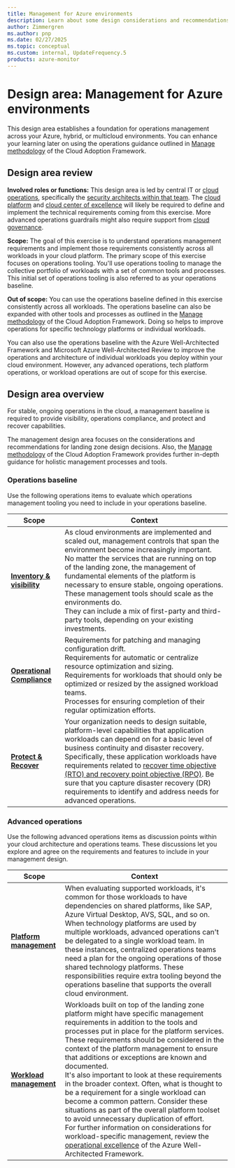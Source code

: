 ```yaml
---
title: Management for Azure environments
description: Learn about some design considerations and recommendations for managing your Azure environment.
author: Zimmergren
ms.author: pnp
ms.date: 02/27/2025
ms.topic: conceptual
ms.custom: internal, UpdateFrequency.5
products: azure-monitor
---
```


# Design area: Management for Azure environments

This design area establishes a foundation for operations management across your Azure, hybrid, or multicloud environments. You can enhance your learning later on using the operations guidance outlined in [Manage methodology](../../../manage/index.md) of the Cloud Adoption Framework.

## Design area review

**Involved roles or functions:** This design area is led by central IT or [cloud operations](../../../organize/cloud-operations.md), specifically the [security architects within that team](../../../secure/teams-roles.md). The [cloud platform](../../../organize/cloud-platform.md) and [cloud center of excellence](../../../organize/cloud-center-of-excellence.md) will likely be required to define and implement the technical requirements coming from this exercise. More advanced operations guardrails might also require support from [cloud governance](../../../organize/cloud-governance.md).

**Scope:** The goal of this exercise is to understand operations management requirements and implement those requirements consistently across all workloads in your cloud platform. The primary scope of this exercise focuses on operations tooling. You'll use operations tooling to manage the collective portfolio of workloads with a set of common tools and processes. This initial set of operations tooling is also referred to as your operations baseline.

**Out of scope:** You can use the operations baseline defined in this exercise consistently across all workloads. The operations baseline can also be expanded with other tools and processes as outlined in the [Manage methodology](../../../manage/index.md) of the Cloud Adoption Framework. Doing so helps to improve operations for specific technology platforms or individual workloads.

You can also use the operations baseline with the Azure Well-Architected Framework and Microsoft Azure Well-Architected Review to improve the operations and architecture of individual workloads you deploy within your cloud environment. However, any advanced operations, tech platform operations, or workload operations are out of scope for this exercise.

## Design area overview

For stable, ongoing operations in the cloud, a management baseline is required to provide visibility, operations compliance, and protect and recover capabilities.

The management design area focuses on the considerations and recommendations for landing zone design decisions. Also, the [Manage methodology](../../../manage/index.md) of the Cloud Adoption Framework provides further in-depth guidance for holistic management processes and tools.

### Operations baseline

Use the following operations items to evaluate which operations management tooling you need to include in your operations baseline.

|Scope|Context|
|-|-|
|[**Inventory & visibility**](./management-platform.md)|As cloud environments are implemented and scaled out, management controls that span the environment become increasingly important. <br> No matter the services that are running on top of the landing zone, the management of fundamental elements of the platform is necessary to ensure stable, ongoing operations. <br> These management tools should scale as the environments do. <br> They can include a mix of first-party and third-party tools, depending on your existing investments.|
|[**Operational Compliance**](./management-operational-compliance.md)|Requirements for patching and managing configuration drift. <br>Requirements for automatic or centralize resource optimization and sizing. <br>Requirements for workloads that should only be optimized or resized by the assigned workload teams. <br>Processes for ensuring completion of their regular optimization efforts.|
|[**Protect & Recover**](./management-business-continuity-disaster-recovery.md)| Your organization needs to design suitable, platform-level capabilities that application workloads can depend on for a basic level of business continuity and disaster recovery.  <br>  Specifically, these application workloads have requirements related to [recover time objective (RTO) and recovery point objective (RPO)](../../../manage/protect.md#define-reliability-requirements). Be sure that you capture disaster recovery (DR) requirements to identify and address needs for advanced operations.|

### Advanced operations

Use the following advanced operations items as discussion points within your cloud architecture and operations teams. These discussions let you explore and agree on the requirements and features to include in your management design.

|Scope|Context|
|-|-|
|[**Platform management**](./management-platform.md)|When evaluating supported workloads, it's common for those workloads to have dependencies on shared platforms, like SAP, Azure Virtual Desktop, AVS, SQL, and so on. When technology platforms are used by multiple workloads, advanced operations can't be delegated to a single workload team. In these instances, centralized operations teams need a plan for the ongoing operations of those shared technology platforms. These responsibilities require extra tooling beyond the operations baseline that supports the overall cloud environment. |
|[**Workload management**](./management-workloads.md)| Workloads built on top of the landing zone platform might have specific management requirements in addition to the tools and processes put in place for the platform services. <br> These requirements should be considered in the context of the platform management to ensure that additions or exceptions are known and documented. <br> It's also important to look at these requirements in the broader context. Often, what is thought to be a requirement for a single workload can become a common pattern. Consider these situations as part of the overall platform toolset to avoid unnecessary duplication of effort. <br> For further information on considerations for workload-specific management, review the [operational excellence](/azure/architecture/framework/#operational-excellence) of the Azure Well-Architected Framework.|
